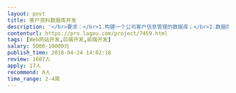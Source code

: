 ```yaml
---                
layout: post       
title: 客户资料数据库开发           
description: '</br>要求：</br>1.构建一个公司客户信息管理的数据库；</br>2.数据库需要放在本公司已有的云服务器上；</br>3.操作界面尽量解决傻瓜式操作，网页端登陆操作；</br>4.操作界面上传数据的话希望可以上传excel数据，也可以单独网页添加管理，下载的话，既可以页面显示结果，也能下载excel；</br>5.我们会在excel做好表头标签，操作界面需要能让我们按表头标签勾选、按关键词查找等功能。</br>附加条件就是，如果有这个技术，可以做中英文图像识别自动分析名片内容，这是附加的，也可以没这技术，只是如果有更好。</br>'     
contenturl: https://pro.lagou.com/project/7459.html      
tags: [Web网站开发,后端开发,前端开发]            
salary: 5000-10000元          
publish_time: 2018-04-24 14:02:18         
review: 1607人                   
apply: 17人                   
recommend: 0人                   
time_range: 2-4周              
---                 
```

